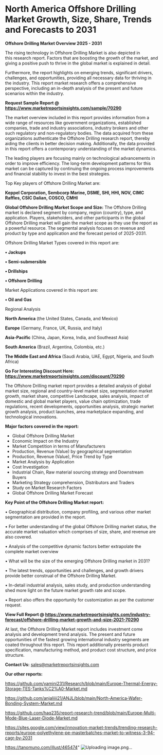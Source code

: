 # North America Offshore Drilling Market Growth, Size, Share, Trends and Forecasts to 2031

<Strong> Offshore Drilling Market Overview 2025 - 2031</strong>

The rising technology in Offshore Drilling Market is also depicted in this research report. Factors that are boosting the growth of the market, and giving a positive push to thrive in the global market is explained in detail.

Furthermore, the report highlights on emerging trends, significant drivers, challenges, and opportunities, providing all necessary data for thriving in the industry. This report market research offers a comprehensive perspective, including an in-depth analysis of the present and future scenarios within the industry.

<strong>Request Sample Report @ <a href=https://www.marketreportsinsights.com/sample/70290>https://www.marketreportsinsights.com/sample/70290</a></strong>

The market overview included in this report provides information from a wide range of resources like government organizations, established companies, trade and industry associations, industry brokers and other such regulatory and non-regulatory bodies. The data acquired from these organizations authenticate the Offshore Drilling research report, thereby aiding the clients in better decision making. Additionally, the data provided in this report offers a contemporary understanding of the market dynamics.

The leading players are focusing mainly on technological advancements in order to improve efficiency. The long-term development patterns for this market can be captured by continuing the ongoing process improvements and financial stability to invest in the best strategies.

Top Key players of Offshore Drilling Market are:

<strong>Keppel Corporation, Sembcorp Marine, DSME, SHI, HHI, NOV, CIMC Raffles, CSIC Dalian, COSCO, CMHI</strong>

<strong><b>Global Offshore Drilling Market Scope and Size:</b></strong>
The Offshore Drilling market is declared segment by company, region (country), type, and application. Players, stakeholders, and other participants in the global Offshore Drilling market will gain the market scope as they use the report as a powerful resource. The segmental analysis focuses on revenue and product by type and application and the forecast period of 2025-2031.

Offshore Drilling Market Types covered in this report are:

<strong>• Jackups

• Semi-submersible

• Drillships

• Offshore Drilling</strong>

Market Applications covered in this report are:

<strong>• Oil and Gas</strong> 

Regional Analysis

<strong>North America</strong> (the United States, Canada, and Mexico)

<strong>Europe</strong> (Germany, France, UK, Russia, and Italy)

<strong>Asia-Pacific</strong> (China, Japan, Korea, India, and Southeast Asia)

<strong>South America</strong> (Brazil, Argentina, Colombia, etc.)

<strong>The Middle East and Africa</strong> (Saudi Arabia, UAE, Egypt, Nigeria, and South Africa)

<strong>Go For Interesting Discount Here: <a href=https://www.marketreportsinsights.com/discount/70290>https://www.marketreportsinsights.com/discount/70290</a></strong>

The Offshore Drilling market report provides a detailed analysis of global market size, regional and country-level market size, segmentation market growth, market share, competitive Landscape, sales analysis, impact of domestic and global market players, value chain optimization, trade regulations, recent developments, opportunities analysis, strategic market growth analysis, product launches, area marketplace expanding, and technological innovations.

<strong><b>Major factors covered in the report:</b></strong>
<ul>
  <li>Global Offshore Drilling Market </li>
  <li>Economic Impact on the Industry</li>
  <li>Market Competition in terms of Manufacturers</li>
  <li>Production, Revenue (Value) by geographical segmentation</li>
  <li>Production, Revenue (Value), Price Trend by Type</li>
  <li>Market Analysis by Application</li>
  <li>Cost Investigation</li>
  <li>Industrial Chain, Raw material sourcing strategy and Downstream Buyers</li>
  <li>Marketing Strategy comprehension, Distributors and Traders</li>
  <li>Study on Market Research Factors</li>
  <li>Global Offshore Drilling Market Forecast</li>
</ul>

<strong><b>Key Point of the Offshore Drilling Market report:</b></strong>

• Geographical distribution, company profiling, and various other market segmentation are provided in the report.

• For better understanding of the global Offshore Drilling market status, the accurate market valuation which comprises of size, share, and revenue are also covered.

• Analysis of the competitive dynamic factors better extrapolate the complete market overview

• What will be the size of the emerging Offshore Drilling market in 2031?

• The latest trends, opportunities and challenges, and growth drivers provide better construal of the Offshore Drilling Market.

• In-detail industrial analysis, sales study, and production understanding shed more light on the future market growth rate and scope.

• Report also offers the opportunity for customization as per the customer request.

<strong><b>View Full Report @ <a href=https://www.marketreportsinsights.com/industry-forecast/offshore-drilling-market-growth-and-size-2021-70290>https://www.marketreportsinsights.com/industry-forecast/offshore-drilling-market-growth-and-size-2021-70290</a></b></strong>


At last, the Offshore Drilling Market report includes investment come analysis and development trend analysis. The present and future opportunities of the fastest growing international industry segments are coated throughout this report. This report additionally presents product specification, manufacturing method, and product cost structure, and price structure.

<strong>Contact Us:</strong>
sales@marketreportsinsights.com

<strong>Our other reports:</strong>

<a href=https://github.com/yamini231/Research/blob/main/Europe-Thermal-Energy-Storage-TES-Tanks%C2%A0-Market.md>https://github.com/yamini231/Research/blob/main/Europe-Thermal-Energy-Storage-TES-Tanks%C2%A0-Market.md</a>

<a href=https://github.com/anjaliiii21/ANJL/blob/main/North-America-Wafer-Bonding-System-Market.md>https://github.com/anjaliiii21/ANJL/blob/main/North-America-Wafer-Bonding-System-Market.md</a>

<a href=https://github.com/haq235/report-research-trend/blob/main/Europe-Multi-Mode-Blue-Laser-Diode-Market.md>https://github.com/haq235/report-research-trend/blob/main/Europe-Multi-Mode-Blue-Laser-Diode-Market.md</a>

<a href=https://sites.google.com/view/innovation-market-trends/trending-research-reports/europe-polyethylene-pe-masterbatches-market-to-witness-3-94-cagr-by-2031>https://sites.google.com/view/innovation-market-trends/trending-research-reports/europe-polyethylene-pe-masterbatches-market-to-witness-3-94-cagr-by-2031</a>

<a href=https://tanomuno.com/illust/465474>https://tanomuno.com/illust/465474</a>"
![Uploading image.png…]()
